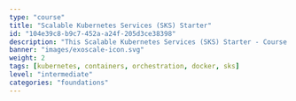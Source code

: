 ```yaml
---
type: "course"
title: "Scalable Kubernetes Services (SKS) Starter"
id: "104e39c8-b9c7-452a-a24f-205d3ce38398"
description: "This Scalable Kubernetes Services (SKS) Starter - Course by Exoscale covers the entry topics of (managed) Kubernetes for a technical audience and conveys the benefits of containers and container orchestration for modern IT scenarios. It will help you learn how to begin with this new technology, use the associated terminology, understand the components and functions, and why these new technologies are so important."
banner: "images/exoscale-icon.svg"
weight: 2
tags: [kubernetes, containers, orchestration, docker, sks]
level: "intermediate"
categories: "foundations"
---
```

